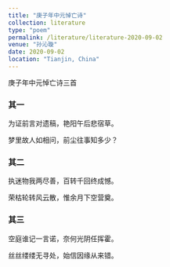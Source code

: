 ```yaml
---
title: "庚子年中元悼亡诗"
collection: literature
type: "poem"
permalink: /literature/literature-2020-09-02
venue: "孙沁璇"
date: 2020-09-02
location: "Tianjin, China"
---
```


庚子年中元悼亡诗三首

### 其一

为证前言对遗稿，艳阳午后悲宿草。

梦里故人如相问，前尘往事知多少？

### 其二

执迷物我两尽善，百转千回终成憾。

荣枯轮转风云散，惟余月下空营奠。

### 其三

空庭谁记一言诺，奈何光阴任挥霍。

丝丝缕缕无寻处，始信因缘从来错。
